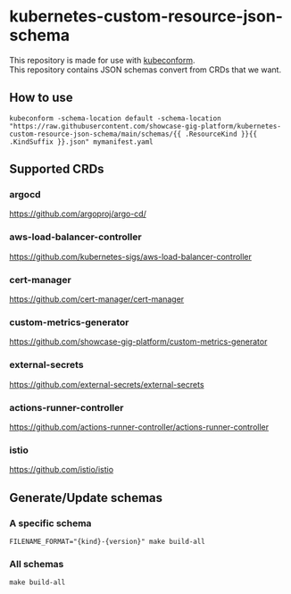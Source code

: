 # kubernetes-custom-resource-json-schema

This repository is made for use with [kubeconform](https://github.com/yannh/kubeconform).  
This repository contains JSON schemas convert from CRDs that we want.

## How to use

```
kubeconform -schema-location default -schema-location "https://raw.githubusercontent.com/showcase-gig-platform/kubernetes-custom-resource-json-schema/main/schemas/{{ .ResourceKind }}{{ .KindSuffix }}.json" mymanifest.yaml
```

## Supported CRDs

### argocd

https://github.com/argoproj/argo-cd/

### aws-load-balancer-controller

https://github.com/kubernetes-sigs/aws-load-balancer-controller

### cert-manager

https://github.com/cert-manager/cert-manager

### custom-metrics-generator

https://github.com/showcase-gig-platform/custom-metrics-generator

### external-secrets

https://github.com/external-secrets/external-secrets

### actions-runner-controller

https://github.com/actions-runner-controller/actions-runner-controller

### istio

https://github.com/istio/istio

## Generate/Update schemas

### A specific schema

```
FILENAME_FORMAT="{kind}-{version}" make build-all
```

### All schemas

```
make build-all
```